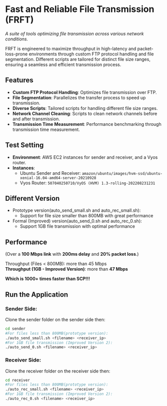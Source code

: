 # Fast and Reliable File Transmission (FRFT)

_A suite of tools optimizing file transmission across various network conditions._

FRFT is engineered to maximize throughput in high-latency and packet-loss-prone environments through custom FTP protocol handling and file segmentation. Different scripts are tailored for distinct file size ranges, ensuring a seamless and efficient transmission process.

## Features

- **Custom FTP Protocol Handling**: Optimizes file transmission over FTP.
- **File Segmentation**: Parallelizes the transfer process to speed up transmission.
- **Diverse Scripts**: Tailored scripts for handling different file size ranges.
- **Network Channel Cleaning**: Scripts to clean network channels before and after transmission.
- **Transmission Time Measurement**: Performance benchmarking through transmission time measurement.

## Test Setting

- **Environment**: AWS EC2 instances for sender and receiver, and a Vyos router.
- **Instances**:
  - Ubuntu Sender and Receiver: `amazon/ubuntu/images/hvm-ssd/ubuntu-xenial-16.04-amd64-server-20210928`
  - Vyos Router: `507040250710/VyOS (HVM) 1.3-rolling-202208231231`

## Different Version

- Prototype version(auto_send_small.sh and auto_rec_small.sh):
  - Support for file size smaller than 800MB with great performance
- Formal (Improved) version(auto_send_0.sh and auto_rec_0.sh):
  - Support 1GB file transmission with optimal performance
 
## Performance 
(Over a **100 Mbps link** with **200ms delay** and **20% packet loss**.)  

Throughput (Files < 800MB):  more than 45 Mbps     
**Throughput (1GB - Improved Version)**: more than **47 Mbps**   
  
**Which is 1000+ times faster than SCP!!!**


## Run the Application

### Sender Side:
Clone the sender folder on the sender side then:
```bash
cd sender
#For files less than 800MB(prototype version):
./auto_send_small.sh <filename> <receiver_ip>
#For 1GB file transmission (Improved Version 2):
./auto_send_0.sh <filename> <receiver_ip>
```

### Receiver Side:
Clone the receiver folder on the receiver side then:
```bash
cd receiver
#For files less than 800MB(prototype version):
./auto_rec_small.sh <filename> <receiver_ip>
#For 1GB file transmission (Improved Version 2):
./auto_rec_0.sh <filename> <receiver_ip>
```



